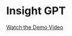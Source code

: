 # Insight GPT

[Watch the Demo Video](https://www.loom.com/share/27f5285d750b433d8a53e8055e801b96?sid=2e2dcb9a-4f26-4c46-a0b2-01671981a237)
